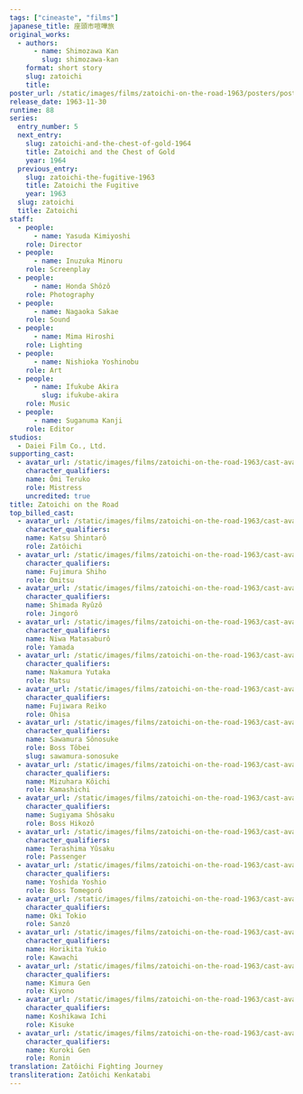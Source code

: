 ```yaml
---
tags: ["cineaste", "films"]
japanese_title: 座頭市喧嘩旅
original_works:
  - authors:
      - name: Shimozawa Kan
        slug: shimozawa-kan
    format: short story
    slug: zatoichi
    title:
poster_url: /static/images/films/zatoichi-on-the-road-1963/posters/poster.jpg
release_date: 1963-11-30
runtime: 88
series:
  entry_number: 5
  next_entry:
    slug: zatoichi-and-the-chest-of-gold-1964
    title: Zatoichi and the Chest of Gold
    year: 1964
  previous_entry:
    slug: zatoichi-the-fugitive-1963
    title: Zatoichi the Fugitive
    year: 1963
  slug: zatoichi
  title: Zatoichi
staff:
  - people:
      - name: Yasuda Kimiyoshi
    role: Director
  - people:
      - name: Inuzuka Minoru
    role: Screenplay
  - people:
      - name: Honda Shôzô
    role: Photography
  - people:
      - name: Nagaoka Sakae
    role: Sound
  - people:
      - name: Mima Hiroshi
    role: Lighting
  - people:
      - name: Nishioka Yoshinobu
    role: Art
  - people:
      - name: Ifukube Akira
        slug: ifukube-akira
    role: Music
  - people:
      - name: Suganuma Kanji
    role: Editor
studios:
  - Daiei Film Co., Ltd.
supporting_cast:
  - avatar_url: /static/images/films/zatoichi-on-the-road-1963/cast-avatars/teruko-omi-0.jpg
    character_qualifiers:
    name: Ômi Teruko
    role: Mistress
    uncredited: true
title: Zatoichi on the Road
top_billed_cast:
  - avatar_url: /static/images/films/zatoichi-on-the-road-1963/cast-avatars/shintaro-katsu-0.jpg
    character_qualifiers:
    name: Katsu Shintarô
    role: Zatôichi
  - avatar_url: /static/images/films/zatoichi-on-the-road-1963/cast-avatars/shiho-fujimura-0.jpg
    character_qualifiers:
    name: Fujimura Shiho
    role: Omitsu
  - avatar_url: /static/images/films/zatoichi-on-the-road-1963/cast-avatars/ryuzo-shimada-0.jpg
    character_qualifiers:
    name: Shimada Ryûzô
    role: Jingorô
  - avatar_url: /static/images/films/zatoichi-on-the-road-1963/cast-avatars/matasaburo-niwa-0.jpg
    character_qualifiers:
    name: Niwa Matasaburô
    role: Yamada
  - avatar_url: /static/images/films/zatoichi-on-the-road-1963/cast-avatars/yutaka-nakamura-0.jpg
    character_qualifiers:
    name: Nakamura Yutaka
    role: Matsu
  - avatar_url: /static/images/films/zatoichi-on-the-road-1963/cast-avatars/reiko-fujiwara-0.jpg
    character_qualifiers:
    name: Fujiwara Reiko
    role: Ohisa
  - avatar_url: /static/images/films/zatoichi-on-the-road-1963/cast-avatars/sonosuke-sawamura-0.jpg
    character_qualifiers:
    name: Sawamura Sônosuke
    role: Boss Tôbei
    slug: sawamura-sonosuke
  - avatar_url: /static/images/films/zatoichi-on-the-road-1963/cast-avatars/koichi-mizuhara-0.jpg
    character_qualifiers:
    name: Mizuhara Kôichi
    role: Kamashichi
  - avatar_url: /static/images/films/zatoichi-on-the-road-1963/cast-avatars/shosaku-sugiyama-0.jpg
    character_qualifiers:
    name: Sugiyama Shôsaku
    role: Boss Hikozô
  - avatar_url: /static/images/films/zatoichi-on-the-road-1963/cast-avatars/yusaku-terashima-0.jpg
    character_qualifiers:
    name: Terashima Yûsaku
    role: Passenger
  - avatar_url: /static/images/films/zatoichi-on-the-road-1963/cast-avatars/yoshio-yoshida-0.jpg
    character_qualifiers:
    name: Yoshida Yoshio
    role: Boss Tomegorô
  - avatar_url: /static/images/films/zatoichi-on-the-road-1963/cast-avatars/tokio-oki-0.jpg
    character_qualifiers:
    name: Oki Tokio
    role: Sanzô
  - avatar_url: /static/images/films/zatoichi-on-the-road-1963/cast-avatars/yukio-horikita-0.jpg
    character_qualifiers:
    name: Horikita Yukio
    role: Kawachi
  - avatar_url: /static/images/films/zatoichi-on-the-road-1963/cast-avatars/gen-kimura-0.jpg
    character_qualifiers:
    name: Kimura Gen
    role: Kiyono
  - avatar_url: /static/images/films/zatoichi-on-the-road-1963/cast-avatars/ichi-koshikawa-0.jpg
    character_qualifiers:
    name: Koshikawa Ichi
    role: Kisuke
  - avatar_url: /static/images/films/zatoichi-on-the-road-1963/cast-avatars/gen-kuroki-0.jpg
    character_qualifiers:
    name: Kuroki Gen
    role: Ronin
translation: Zatôichi Fighting Journey
transliteration: Zatôichi Kenkatabi
---
```

